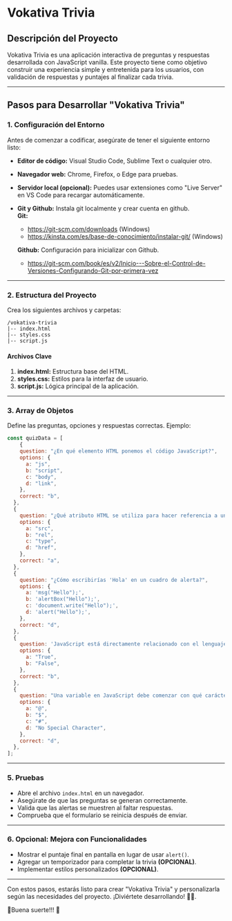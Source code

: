 # Vokativa Trivia

## Descripción del Proyecto

Vokativa Trivia es una aplicación interactiva de preguntas y respuestas desarrollada con JavaScript vanilla. Este proyecto tiene como objetivo construir una experiencia simple y entretenida para los usuarios, con validación de respuestas y puntajes al finalizar cada trivia.

---

## Pasos para Desarrollar "Vokativa Trivia"

### 1. Configuración del Entorno

Antes de comenzar a codificar, asegúrate de tener el siguiente entorno listo:

- **Editor de código:** Visual Studio Code, Sublime Text o cualquier otro.
- **Navegador web:** Chrome, Firefox, o Edge para pruebas.
- **Servidor local (opcional):** Puedes usar extensiones como "Live Server" en VS Code para recargar automáticamente.
- **Git y Github:** Instala git localmente y crear cuenta en github. <br>
 **Git:**
  - https://git-scm.com/downloads (Windows)
  - https://kinsta.com/es/base-de-conocimiento/instalar-git/ (Windows)<br>
  
   **Github:** Configuración para inicializar con Github.   <br>
   - https://git-scm.com/book/es/v2/Inicio---Sobre-el-Control-de-Versiones-Configurando-Git-por-primera-vez


---

### 2. Estructura del Proyecto

Crea los siguientes archivos y carpetas:

```
/vokativa-trivia
|-- index.html
|-- styles.css
|-- script.js
```

#### Archivos Clave

1. **index.html:** Estructura base del HTML.
2. **styles.css:** Estilos para la interfaz de usuario.
3. **script.js:** Lógica principal de la aplicación.

---

### 3. Array de Objetos

Define las preguntas, opciones y respuestas correctas. Ejemplo:

```javascript
const quizData = [
    {
    question: "¿En qué elemento HTML ponemos el código JavaScript?",
    options: {
      a: "js",
      b: "script",
      c: "body",
      d: "link",
    },
    correct: "b",
  },
  {
    question: "¿Qué atributo HTML se utiliza para hacer referencia a un archivo JavaScript externo?",
    options: {
      a: "src",
      b: "rel",
      c: "type",
      d: "href",
    },
    correct: "a",
  },
  {
    question: "¿Cómo escribirías 'Hola' en un cuadro de alerta?",
    options: {
      a: 'msg("Hello");',
      b: 'alertBox("Hello");',
      c: 'document.write("Hello");',
      d: 'alert("Hello");',
    },
    correct: "d",
  },
  {
    question: 'JavaScript está directamente relacionado con el lenguaje de programación "Java"',
    options: {
      a: "True",
      b: "False",
    },
    correct: "b",
  },
  {
    question: "Una variable en JavaScript debe comenzar con qué carácter especial",
    options: {
      a: "@",
      b: "$",
      c: "#",
      d: "No Special Character",
    },
    correct: "d",
  },
];
```
---

### 5. Pruebas

- Abre el archivo `index.html` en un navegador.
- Asegúrate de que las preguntas se generan correctamente.
- Valida que las alertas se muestren al faltar respuestas.
- Comprueba que el formulario se reinicia después de enviar.

---

### 6. Opcional: Mejora con Funcionalidades

- Mostrar el puntaje final en pantalla en lugar de usar `alert()`.
- Agregar un temporizador para completar la trivia **(OPCIONAL)**.
- Implementar estilos personalizados **(OPCIONAL)**.

---

Con estos pasos, estarás listo para crear "Vokativa Trivia" y personalizarla según las necesidades del proyecto. ¡Diviértete desarrollando! 👩‍💻.

🌟Buena suerte!!! 🙌

